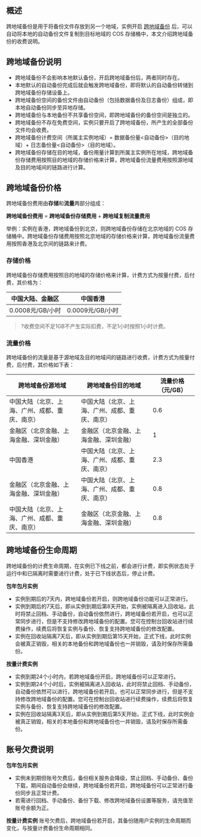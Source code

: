 ## 概述
跨地域备份是用于将备份文件存放到另一个地域，实例开启 [跨地域备份](https://cloud.tencent.com/document/product/238/75981) 后，可以自动将本地的自动备份文件复制到目标地域的 COS 存储桶中，本文介绍跨地域备份的收费说明。

## 跨地域备份说明
- 跨地域备份不会影响本地默认备份，开启跨地域备份后，两者同时存在。
- 本地默认的自动备份完成后就会触发跨地域备份，即将默认的自动备份转储到跨地域备份存储设备上。
- 跨地域备份空间的备份文件由自动备份（包括数据备份及日志备份）组成，即本地自动备份同步至异地存储。
- 跨地域备份与本地备份不共享备份空间，即跨地域备份的备份空间是独立的。
- 跨地域备份不存在免费空间，实例只要开启了跨地域备份，所产生的全部备份文件均会收费。
- 跨地域备份计费空间（所属主实例地域）= 数据备份量<自动备份>（目的地域）+ 日志备份量<自动备份>（目的地域）。
- 跨地域备份存储在目的地域，备份用量计算到所属主实例所在地域，跨地域备份存储费用按照目的地域的存储价格来计算，跨地域备份流量费用按照源地域及目的地域间的链路进行计算。

## 跨地域备份价格
跨地域备份费用由**存储**和**流量**两部分组成：

**跨地域备份费用** = **跨地域备份存储费用** + **跨地域复制流量费用**

举例：实例在香港，跨地域备份到北京，则跨地域备份存储在北京地域的 COS 存储桶中。跨地域备份存储费用按照北京地域的存储价格来计算，跨地域备份流量费用按照香港及北京间的链路来计费。

### 存储价格
跨地域备份存储费用按照目的地域的存储价格来计算，计费方式为按量付费，后付费，其价格为：

| 中国大陆、金融区 | 中国香港 |
|---------|---------|
| 0.0008元/GB/小时 | 0.0009元/GB/小时 |

>?收费空间不足1GB不产生实际扣费，不足1小时按照1小时计费。

### 流量价格
跨地域备份的流量是基于源地域及目的地域间的链路进行收费，计费方式为按量付费，后付费，其价格如下表：

| 跨地域备份源地域 | 跨地域备份目的地域 | 流量价格（元/GB） |
|---------|---------|---------|
| 中国大陆（北京、上海、广州、成都、重庆、南京） | 中国大陆（北京、上海、广州、成都、重庆、南京） | 0.6 |
| 金融区（北京金融、上海金融、深圳金融） | 金融区（北京金融、上海金融、深圳金融） | 1 |
| 中国香港 | 中国大陆（北京、上海、广州、成都、重庆、南京） | 2.3 |
| 金融区（北京金融、上海金融、深圳金融） | 中国大陆（北京、上海、广州、成都、重庆、南京） | 0.8 |
| 中国大陆（北京、上海、广州、成都、重庆、南京） | 金融区（北京金融、上海金融、深圳金融） | 0.8 |

## 跨地域备份生命周期
跨地域备份的计费生命周期，在实例已下线之前，都会进行计费，即实例状态处于运行中和已隔离时需要进行计费，处于已下线状态后，停止计费。

**包年包月实例**
- 实例到期后的7天内，跨地域备份若开启，则跨地域备份功能可以正常进行。
- 实例到期后的7天后，即从实例到期后第8天开始，实例被隔离进入回收站，此时将禁止回档、手动备份，自动备份依然进行，跨地域备份若开启，也可以正常同步进行，但是不支持修改跨地域备份的配置。您可在控制台回收站进行续费操作，续费后将恢复实例与备份、恢复支持跨地域备份的修改配置。
- 实例在回收站隔离7天后，即从实例到期后第15天开始，正式下线，此时实例会被真正销毁，相关的本地备份和跨地域备份也一并销毁，请及时保存所需备份。

**按量计费实例**
- 实例到期24个小时内，若跨地域备份开启，跨地域备份可以正常进行。
- 实例到期24个小时后，实例被隔离进入回收站，此时将禁止回档、手动备份，自动备份依然可以进行，跨地域备份若开启，也可以正常同步进行，但是不支持修改跨地域备份的配置。您可在控制台回收站进行续费操作，续费后将恢复实例与备份、恢复支持跨地域备份的修改配置。
- 实例在回收站隔离3天后，即从实例到期后第5天开始，正式下线，此时实例会被真正销毁，相关的本地备份和跨地域备份也一并销毁，请及时保存所需备份。

## 账号欠费说明

**包年包月实例**
- 实例未到期但账号欠费后，备份相关服务会降级，禁止回档、手动备份、备份下载，期间自动备份会继续，跨地域备份若开启，跨地域备份可以正常进行备份同步且正常计费。
- 若需进行回档、手动备份、备份下载、修改跨地域备份设置等服务，请充值至账号余额为正。

**按量计费实例**
账号欠费后，跨地域备份若开启，其备份随用户实例的生命周期而变化，与按量计费备份生命周期相同。
